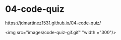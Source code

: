# 04-code-quiz

https://jdmartinez1531.github.io/04-code-quiz/


<img src="images\code-quiz-gif.gif" "width ="300"/>
